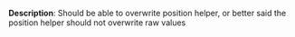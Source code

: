__Description__: Should be able to overwrite position helper, or better said the position helper should not overwrite raw values
